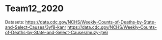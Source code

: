 # Team12_2020

Datasets: 
https://data.cdc.gov/NCHS/Weekly-Counts-of-Deaths-by-State-and-Select-Causes/3yf8-kanr
https://data.cdc.gov/NCHS/Weekly-Counts-of-Deaths-by-State-and-Select-Causes/muzy-jte6
